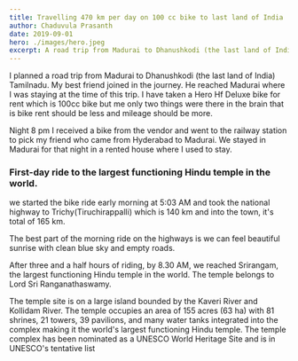 ```yaml
---
title: Travelling 470 km per day on 100 cc bike to last land of India 
author: Chaduvula Prasanth
date: 2019-09-01
hero: ./images/hero.jpeg
excerpt: A road trip from Madurai to Dhanushkodi (the last land of India) with my best friend on Hero Hf Deluxe 100cc bike.
---
```



I planned a road trip from Madurai to Dhanushkodi (the last land of India) Tamilnadu. My best friend joined in the journey. He reached Madurai where I was staying at the time of this trip. I have taken a Hero Hf Deluxe bike for rent which is 100cc bike but me only two things were there in the brain that is bike rent should be less and mileage should be more.


Night 8 pm I received a bike from the vendor and went to the railway station to pick my friend who came from Hyderabad to Madurai. We stayed in Madurai for that night in a rented house where I used to stay.


### **First-day ride to the largest functioning Hindu temple in the world.**


we started the bike ride early morning at 5:03 AM and took the national highway to Trichy(Tiruchirappalli) which is 140 km and into the town, it's total of 165 km.


The best part of the morning ride on the highways is we can feel beautiful sunrise with clean blue sky and empty roads. 


After three and a half hours of riding, by 8.30 AM, we reached Srirangam, the largest functioning Hindu temple in the world. The temple belongs to Lord Sri Ranganathaswamy. 


The temple site is on a large island bounded by the Kaveri River and Kollidam River.  The temple occupies an area of 155 acres (63 ha) with 81 shrines, 21 towers, 39 pavilions, and many water tanks integrated into the complex making it the world's largest functioning Hindu temple.
The temple complex has been nominated as a UNESCO World Heritage Site and is in UNESCO's tentative list




